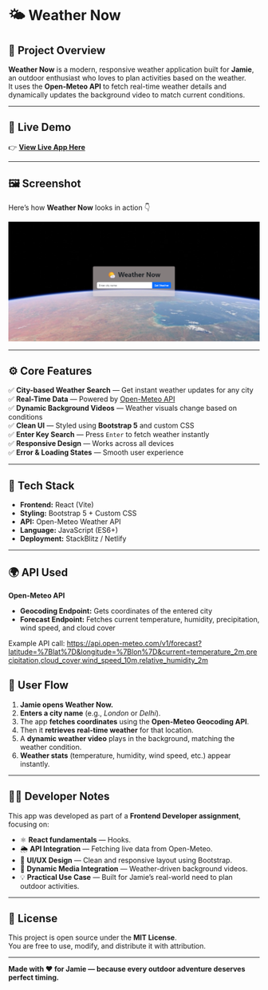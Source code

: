 # 🌤️ Weather Now

## 🎯 Project Overview

**Weather Now** is a modern, responsive weather application built for **Jamie**, an outdoor enthusiast who loves to plan activities based on the weather.  
It uses the **Open-Meteo API** to fetch real-time weather details and dynamically updates the background video to match current conditions.

---

## 🔗 Live Demo

👉 [**View Live App Here**](https://stackblitz.com/github/MadhavAgrawal06/Weather-Now)  

---

## 🖼️ Screenshot

Here’s how **Weather Now** looks in action 👇  

![Weather Now Screenshot](https://raw.githubusercontent.com/MadhavAgrawal06/Weather-Now/main/public/screenshot.png)
 
---

## ⚙️ Core Features

✅ **City-based Weather Search** — Get instant weather updates for any city  
✅ **Real-Time Data** — Powered by [Open-Meteo API](https://open-meteo.com/)  
✅ **Dynamic Background Videos** — Weather visuals change based on conditions  
✅ **Clean UI** — Styled using **Bootstrap 5** and custom CSS  
✅ **Enter Key Search** — Press `Enter` to fetch weather instantly  
✅ **Responsive Design** — Works across all devices  
✅ **Error & Loading States** — Smooth user experience  

---

## 🧠 Tech Stack

- **Frontend:** React (Vite)
- **Styling:** Bootstrap 5 + Custom CSS
- **API:** Open-Meteo Weather API
- **Language:** JavaScript (ES6+)
- **Deployment:** StackBlitz / Netlify

---

## 🌍 API Used

**Open-Meteo API**

- **Geocoding Endpoint:** Gets coordinates of the entered city  
- **Forecast Endpoint:** Fetches current temperature, humidity, precipitation, wind speed, and cloud cover  

Example API call:
https://api.open-meteo.com/v1/forecast?latitude=%7Blat%7D&longitude=%7Blon%7D&current=temperature_2m,precipitation,cloud_cover,wind_speed_10m,relative_humidity_2m


## 🧭 User Flow

1. **Jamie opens Weather Now.**  
2. **Enters a city name** (e.g., *London* or *Delhi*).  
3. The app **fetches coordinates** using the **Open-Meteo Geocoding API**.  
4. Then it **retrieves real-time weather** for that location.  
5. A **dynamic weather video** plays in the background, matching the weather condition.  
6. **Weather stats** (temperature, humidity, wind speed, etc.) appear instantly.

---

## 🧑‍💻 Developer Notes

This app was developed as part of a **Frontend Developer assignment**, focusing on:

- ⚛️ **React fundamentals** — Hooks. 
- 🌦️ **API Integration** — Fetching live data from Open-Meteo.  
- 💅 **UI/UX Design** — Clean and responsive layout using Bootstrap.  
- 🎥 **Dynamic Media Integration** — Weather-driven background videos.  
- 💡 **Practical Use Case** — Built for Jamie’s real-world need to plan outdoor activities.

---

## 📜 License

This project is open source under the **MIT License**.  
You are free to use, modify, and distribute it with attribution.

---

**Made with ❤️ for Jamie — because every outdoor adventure deserves perfect timing.**
